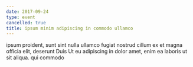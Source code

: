 ```yaml
---
date: 2017-09-24
type: event
cancelled: true
title: ipsum minim adipiscing in commodo ullamco
---
```

ipsum proident, sunt sint nulla ullamco fugiat nostrud cillum ex et magna officia elit, deserunt Duis Ut eu adipiscing in dolor amet, enim ea laboris ut sit aliqua. qui commodo